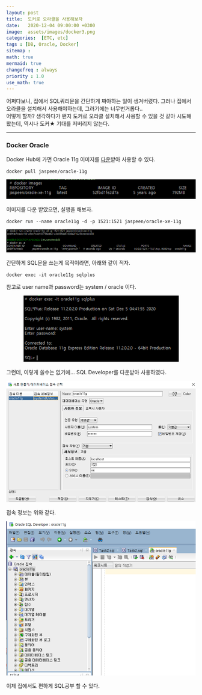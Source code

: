 ```yaml
---
layout: post
title:  도커로 오라클을 사용해보자
date:   2020-12-04 09:00:00 +0300
image:  assets/images/docker3.png
categories:  [ETC, etc]
tags : [DB, Oracle, Docker]
sitemap :
math: true
mermaid: true
changefreq : always
priority : 1.0
use_math: true
---
```



어쩌다보니, 집에서 SQL쿼리문을 간단하게 짜야하는 일이 생겨버렸다. 그러나 집에서 오라클을 설치해서 사용해야하는데, 그러기에는 너무번거롭다..  
어떻게 할까? 생각하다가 왠지 도커로 오라클 설치해서 사용할 수 있을 것 같아 시도해봤는데, 역시나 도커★ 기대를 저버리지 않는다. 

-------

### Docker Oracle 

Docker Hub에 가면 Oracle 11g 이미지를 [다운](https://hub.docker.com/r/jaspeen/oracle-11g)받아 사용할 수 있다. 

```
docker pull jaspeen/oracle-11g
```

<center><img src="../assets/images/docker.png" ></center>

이미지를 다운 받았으면, 실행을 해보자. 

```
docker run --name oracle11g -d -p 1521:1521 jaspeen/oracle-xe-11g
```

<center><img src="../assets/images/docker2.png" ></center>

간단하게 SQL문을 쓰는게 목적이라면, 아래와 같이 적자.


```
docker exec -it oracle11g sqlplus
```

참고로 user name과 password는 system / oracle 이다. 


<center><img src="../assets/images/docker3.png" ></center>

그런데, 이렇게 쓸수는 없기에... SQL Developer를 다운받아 사용하였다.
 
<center><img src="../assets/images/docker5.png" ></center>

접속 정보는 위와 같다. 

<center><img src="../assets/images/docker4.png" ></center>

이제 집에서도 편하게 SQL공부 할 수 있다. 




